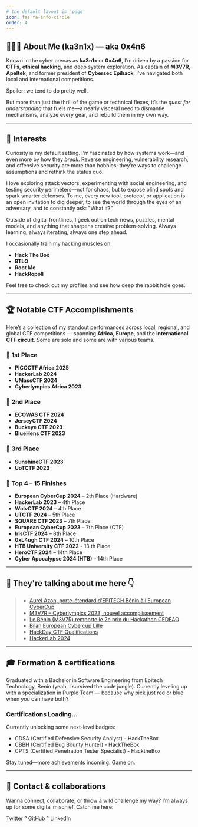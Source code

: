 ```yaml
---
# the default layout is 'page'
icon: fas fa-info-circle
order: 4
---
```


## 👨🏽‍💻 About Me (ka3n1x) — aka  0x4n6

Known in the cyber arenas as **ka3n1x** or **0x4n6**, I’m driven by a passion for **CTFs**, **ethical hacking**, and deep system exploration. As captain of **M3V7R**, **ApeItek**, and former president of **Cybersec Epihack**, I’ve navigated both local and international competitions. 

Spoiler: we tend to do pretty well.

But more than just the thrill of the game or technical flexes, it’s the *quest for understanding* that fuels me—a nearly visceral need to dismantle mechanisms, analyze every gear, and rebuild them in my own way.

---

## 🧠 Interests

Curiosity is my default setting. I’m fascinated by how systems work—and even more by how they *break*. Reverse engineering, vulnerability research, and offensive security are more than hobbies; they’re ways to challenge assumptions and rethink the status quo.

I love exploring attack vectors, experimenting with social engineering, and testing security perimeters—not for chaos, but to expose blind spots and spark smarter defenses. To me, every new tool, protocol, or application is an open invitation to dig deeper, to see the world through the eyes of an adversary, and to constantly ask: "What if?"

Outside of digital frontlines, I geek out on tech news, puzzles, mental models, and anything that sharpens creative problem-solving. Always learning, always iterating, always one step ahead.

I occasionally train my hacking muscles on:

- **Hack The Box**
- **BTLO**
- **Root Me**
- **HackRopoll**

Feel free to check out my profiles and see how deep the rabbit hole goes.

---

## 🏆 Notable CTF Accomplishments

Here’s a collection of my standout performances across local, regional, and global CTF competitions — spanning **Africa**, **Europe**, and the **international CTF circuit**. Some are solo and some are with various teams.


### 🥇 **1st Place**

- **PICOCTF Africa 2025**
- **HackerLab 2024**
- **UMassCTF 2024**
- **Cyberlympics Africa 2023**


### 🥈 **2nd Place**

- **ECOWAS CTF 2024**
- **JerseyCTF 2024**
- **Buckeye CTF 2023**
- **BlueHens CTF 2023**


### 🥉 **3rd Place**

- **SunshineCTF 2023**
- **UoTCTF 2023**


### 🏅 **Top 4 – 15 Finishes**


- **European CyberCup 2024** – 2th Place (Hardware)
- **HackerLab 2023** – 4th Place  
- **WolvCTF 2024** – 4th Place  
- **UTCTF 2024** – 5th Place  
- **SQUARE CTF 2023** – 7th Place  
- **European CyberCup 2023** – 7th Place (CTF)
- **IrisCTF 2024** – 8th Place  
- **0xL4ugh CTF 2024** – 10th Place
- **HTB University CTF 2022** - 13 th Place
- **HeroCTF 2024** – 14th Place
- **Cyber Apocalypse 2024 (HTB)** – 14th Place  


---

## 📰 They're talking about me here 👇

> - [Aurel Azon, porte-étendard d’EPITECH Bénin à l’European CyberCup](https://epitech.bj/aurel-azon-porte-etendard-epitech-benin-european-cybercup/)
> - [M3V7R – Cyberlympics 2023, nouvel accomplissement](https://epitech.bj/cyberlympics-2023-nouvel-accomplissement-des-etudiants-depitech-benin/)  
> - [Le Bénin (M3V7R) remporte le 2e prix du Hackathon CEDEAO](https://www.24haubenin.info/?Le-Benin-remporte-le-2e-prix-du-Hackathon-CEDEAO)  
> - [Bilan European Cybercup Lille](https://www.epitech.eu/2023/04/14/des-etudiants-epitech-dans-la-peau-de-cybercombattants-a-leuropean-cybercup-2023/)
> - [HackDay CTF Qualifications](https://epitech.bj/etudiants-epitech-benin-hackent-hack-day-cybersecurite/)
> - [HackerLab 2024](https://asin.bj/article/23/hackerlab-2024-meilleurs-competition-recompenses/)

---

## 🎓 Formation & certifications

Graduated with a Bachelor in Software Engineering from Epitech Technology, Benin (yeah, I survived the code jungle). Currently leveling up with a specialization in Purple Team — because why pick just red or blue when you can have both?

### Certifications Loading…

Currently unlocking some next-level badges:

- CDSA (Certified Defensive Security Analyst) - HackTheBox  
- CBBH (Certified Bug Bounty Hunter) - HackTheBox
- CPTS (Certified Penetration Tester Specialist) - HacktheBox

Stay tuned—more achievements incoming. Game on.

---

## 🤝 Contact & collaborations

Wanna connect, collaborate, or throw a wild challenge my way? I’m always up for some digital mischief. Catch me here:

[Twitter](https://x.com/ka3n1x) ° [GitHub](https://github.com/ka3n1x/) ° [LinkedIn](https://www.linkedin.com/in/aurel-azon/)

